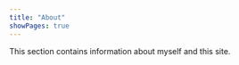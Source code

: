 ```yaml
---
title: "About"
showPages: true
---
```


This section contains information about myself and this site.

